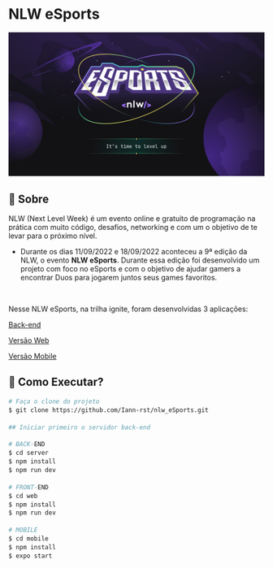 # NLW eSports

<div align="center">
  <img src=".github/nlw-eSports.png" alt="">
</div>

## 📜 Sobre

  NLW (Next Level Week) é um evento online e gratuito de programação na prática com muito código, desafios, networking e com um o objetivo de te levar para o próximo nível. 

  - Durante os dias 11/09/2022 e 18/09/2022 aconteceu a 9ª edição da NLW, o evento **NLW eSports**. Durante essa edição foi desenvolvido um projeto com foco no eSports e com o objetivo de ajudar gamers a encontrar Duos para jogarem juntos seus games favoritos.
  <br>

Nesse NLW eSports, na trilha ignite, foram desenvolvidas 3 aplicações:

  [Back-end](https://github.com/Iann-rst/nlw_eSports/tree/main/server)

  [Versão Web](https://github.com/Iann-rst/nlw_eSports/tree/main/web)

  [Versão Mobile](https://github.com/Iann-rst/nlw_eSports/tree/main/mobile)

## :rocket: Como Executar?

```bash
# Faça o clone do projeto
$ git clone https://github.com/Iann-rst/nlw_eSports.git

## Iniciar primeiro o servidor back-end

# BACK-END
$ cd server
$ npm install
$ npm run dev

# FRONT-END
$ cd web
$ npm install
$ npm run dev

# MOBILE
$ cd mobile
$ npm install
$ expo start
```
